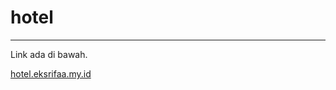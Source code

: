 # hotel
<hr/>
<p>Link ada di bawah.</p>

<a href="https://hotel.eksrifaa.my.id/">hotel.eksrifaa.my.id</a>
